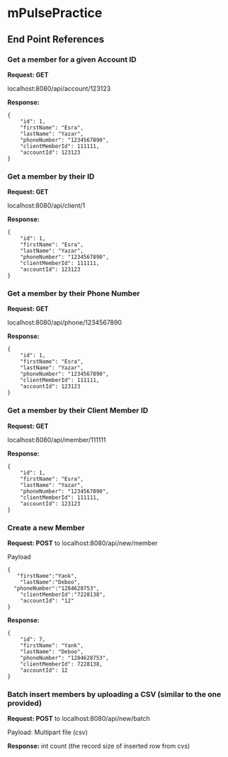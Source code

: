 # mPulsePractice

## End Point References

### Get a member for a given Account ID
**Request: GET**

localhost:8080/api/account/123123

**Response:**
```
{
    "id": 1,
    "firstName": "Esra",
    "lastName": "Yazar",
    "phoneNumber": "1234567890",
    "clientMemberId": 111111,
    "accountId": 123123
}
```

### Get a member by their ID
**Request: GET**

localhost:8080/api/client/1

**Response:**
```
{
    "id": 1,
    "firstName": "Esra",
    "lastName": "Yazar",
    "phoneNumber": "1234567890",
    "clientMemberId": 111111,
    "accountId": 123123
}
```

### Get a member by their Phone Number
**Request: GET**

localhost:8080/api/phone/1234567890

**Response:**
```
{
    "id": 1,
    "firstName": "Esra",
    "lastName": "Yazar",
    "phoneNumber": "1234567890",
    "clientMemberId": 111111,
    "accountId": 123123
}
```

### Get a member by their Client Member ID
**Request: GET**

localhost:8080/api/member/111111

**Response:**
```
{
    "id": 1,
    "firstName": "Esra",
    "lastName": "Yazar",
    "phoneNumber": "1234567890",
    "clientMemberId": 111111,
    "accountId": 123123
}
```

### Create a new Member
**Request: POST** to localhost:8080/api/new/member

Payload
```
{
   "firstName":"Yank",
	"lastName":"Deboo",
  "phoneNumber":"1284628753",
	"clientMemberId":"7228138",
	"accountId": "12"
}
```

**Response:**
```
{
    "id": 7,
    "firstName": "Yank",
    "lastName": "Deboo",
    "phoneNumber": "1284628753",
    "clientMemberId": 7228138,
    "accountId": 12
}
```

### Batch insert members by uploading a CSV (similar to the one provided)
**Request: POST** to localhost:8080/api/new/batch

Payload: Multipart file (csv)

**Response:**
int count (the record size of inserted row from cvs)
